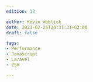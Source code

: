 ```yaml
---
edition: 12

author: Kevin Woblick
date: 2021-02-25T20:37:31+02:00
draft: false

tags:
- Performance
- Javascript
- Laravel
- ZSH

---
```

